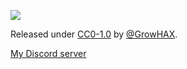 ![](https://komarev.com/ghpvc/?username=GrowHax&style=flat-square)

Released under [CC0-1.0](/LICENSE) by [@GrowHAX]([[https://github.com/Growhax](https://github.com/GrowHax/GrowPai/blob/main/LICENSE)](https://github.com/GrowHax)).

<p align="left"><a href="https://discord.gg/SES9tgHEHE" target="_blank">My Discord server</a></p>
